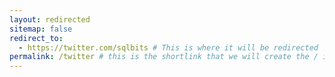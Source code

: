 ```yaml
---
layout: redirected
sitemap: false
redirect_to:
  - https://twitter.com/sqlbits # This is where it will be redirected  - must be a complete url and a space after the -
permalink: /twitter # this is the shortlink that we will create the / is required - MUST MATCH the name of the file amd a space after the :
---
```

